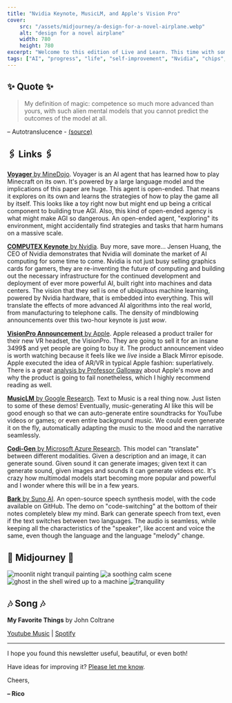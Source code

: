 ```yaml
---
title: "Nvidia Keynote, MusicLM, and Apple's Vision Pro"
cover:
    src: "/assets/midjourney/a-design-for-a-novel-airplane.webp"
    alt: "design for a novel airplane"
    width: 780
    height: 780
excerpt: "Welcome to this edition of Live and Learn. This time with some mindblowing product demos of Nvidia and Apple, more multi-modal models, and an AI that can learn how to play Minecraft on its own. "
tags: ["AI", "progress", "life", "self-improvement", "Nvidia", "chips", "artificial intelligence", "LLTMs"]
---
```


## ✨ Quote ✨

> My definition of magic: competence so much more advanced than yours, with such alien mental models that you cannot predict the outcomes of the model at all.

– Autotranslucence - [(source)](https://autotranslucence.com/2018/03/30/becoming-a-magician/)

## 🖇️ Links 🖇️

[**Voyager** by MineDojo](https://voyager.minedojo.org/). Voyager is an AI agent that has learned how to play Minecraft on its own. It's powered by a large language model and the implications of this paper are huge. This agent is open-ended. That means it explores on its own and learns the strategies of how to play the game all by itself. This looks like a toy right now but might end up being a critical component to building true AGI. Also, this kind of open-ended agency is what might make AGI so dangerous. An open-ended agent, "exploring" its environment, might accidentally find strategies and tasks that harm humans on a massive scale.

[**COMPUTEX Keynote** by Nvidia](https://www.youtube.com/watch?v=fHwmLOYJU_w). Buy more, save more... Jensen Huang, the CEO of Nvidia demonstrates that Nvidia will dominate the market of AI computing for some time to come. Nvidia is not just busy selling graphics cards for gamers, they are re-inventing the future of computing and building out the necessary infrastructure for the continued development and deployment of ever more powerful AI, built right into machines and data centers. The vision that they sell is one of ubiquitous machine learning, powered by Nvidia hardware, that is embedded into everything. This will translate the effects of more advanced AI algorithms into the real world, from manufacturing to telephone calls. The density of mindblowing announcements over this two-hour keynote is just *wow*.

[**VisionPro Announcement** by Apple](https://www.youtube.com/watch?v=TX9qSaGXFyg). Apple released a product trailer for their new VR headset, the VisionPro. They are going to sell it for an insane 3499$ and yet people are going to buy it. The product announcement video is worth watching because it feels like we *live* inside a Black Mirror episode. Apple executed the idea of AR/VR in typical Apple fashion: superlatively. There is a great [analysis by Professor Galloway](https://www.profgalloway.com/isnt-that-spatial/) about Apple's move and why the product is going to fail nonetheless, which I highly recommend reading as well. 

[**MusicLM** by Google Research](https://google-research.github.io/seanet/musiclm/examples/). Text to Music is a real thing now. Just listen to some of these demos! Eventually, music-generating AI like this will be good enough so that we can auto-generate entire soundtracks for YouTube videos or games; or even entire background music. We could even generate it on the fly, automatically adapting the music to the mood and the narrative seamlessly.

[**Codi-Gen** by Microsoft Azure Research](https://codi-gen.github.io/). This model can "translate" between different modalities. Given a description and an image, it can generate sound. Given sound it can generate images; given text it can generate sound, given images and sounds it can generate videos etc. It's crazy how multimodal models start becoming more popular and powerful and I wonder where this will be in a few years. 

[**Bark** by Suno AI](https://suno-ai.notion.site/Bark-Examples-5edae8b02a604b54a42244ba45ebc2e2). An open-source speech synthesis model, with the code available on GitHub. The demo on "code-switching" at the bottom of their notes completely blew my mind. Bark can generate speech from text, even if the text switches between two languages. The audio is seamless, while keeping all the characteristics of the "speaker", like accent and voice the same, even though the language and the language "melody" change.

## 🌌 Midjourney 🌌

![moonlit night tranquil painting](/assets/midjourney/moonlit-night-tranquil-painting.webp)
![a soothing calm scene](/assets/midjourney/a-soothing-calm-scene.webp)
![ghost in the shell wired up to a machine](/assets/midjourney/ghost-in-the-shell-wired-up-to-a-machine.webp)
![tranquility](/assets/midjourney/tranquility.webp)


## 🎶 Song 🎶

**My Favorite Things** by John Coltrane

[Youtube Music](https://music.youtube.com/watch?v=JQvc-Gkwhow) | [Spotify](https://open.spotify.com/artist/2hGh5VOeeqimQFxqXvfCUf)

---

I hope you found this newsletter useful, beautiful, or even both!

Have ideas for improving it? [Please let me know](https://airtable.com/shro1VeyG4lkNXkx2). 

Cheers,

**– Rico**
